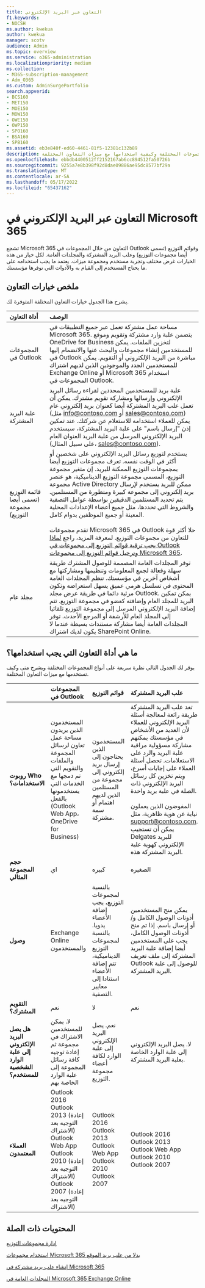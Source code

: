 ```yaml
---
title: التعاون عبر البريد الإلكتروني
f1.keywords:
- NOCSH
ms.author: kwekua
author: kwekua
manager: scotv
audience: Admin
ms.topic: overview
ms.service: o365-administration
ms.localizationpriority: medium
ms.collection:
- M365-subscription-management
- Adm_O365
ms.custom: AdminSurgePortfolio
search.appverid:
- BCS160
- MET150
- MOE150
- MOW150
- OWE150
- OWP150
- SPO160
- BSA160
- SPB160
ms.assetid: eb3e840f-ed60-4461-81f5-12381c132b89
description: تعرف على أنواع المجموعات المختلفة وكيفية استخدامها مع ميزات التعاون المختلفة Microsoft 365.
ms.openlocfilehash: ebbdb4400512ff2152167ab6cc894512fa50726b
ms.sourcegitcommit: 9255a7e8b398f92d8dae09886ae95dc8577bf29a
ms.translationtype: MT
ms.contentlocale: ar-SA
ms.lasthandoff: 05/17/2022
ms.locfileid: "65437162"
---
```

# <a name="email-collaboration-in-microsoft-365"></a>التعاون عبر البريد الإلكتروني في Microsoft 365

تشجع Microsoft 365 التعاون من خلال المجموعات في Outlook وقوائم التوزيع (تسمى أيضا مجموعات التوزيع) وعلب البريد المشتركة والمجلدات العامة. لكل خيار من هذه الخيارات غرض مختلف وتجربة مستخدم ومجموعة ميزات. يعتمد ما يجب استخدامه على ما يحتاج المستخدم إلى القيام به والأدوات التي توفرها مؤسستك.
  
## <a name="summary-of-collaboration-options"></a>ملخص خيارات التعاون

يشرح هذا الجدول خيارات التعاون المختلفة المتوفرة لك.

|**أداة التعاون**|**الوصف**|
|:-----|:-----|
|المجموعات في Outlook  <br/> |مساحة عمل مشتركة تعمل عبر جميع التطبيقات في Microsoft 365. يتضمن علبة وارد مشتركة وتقويم وموقع OneDrive for Business لتخزين الملفات. يمكن للمستخدمين إنشاء مجموعات والبحث عنها والانضمام إليها في Outlook مباشرة من البريد الإلكتروني أو التقويم. يمكن للمستخدمين الجدد والموجودين الذين لديهم اشتراك Exchange Online أو Microsoft 365 استخدام المجموعات في Outlook.  <br/> |
|علبة البريد المشتركة  <br/> |علبة بريد للمستخدمين المحددين لقراءة رسائل البريد الإلكتروني وإرسالها ومشاركة تقويم مشترك. يمكن أن تعمل علب البريد المشتركة أيضا كعنوان بريد إلكتروني عام (مثل info@contoso.com أو sales@contoso.com) يمكن للعملاء استخدامه للاستعلام عن شركتك. عند تمكين إذن "إرسال باسم" على علبة البريد المشتركة، سيستخدم البريد الإلكتروني المرسل من علبة البريد العنوان العام (على سبيل المثال، sales@contoso.com).  <br/> |
|قائمة التوزيع (تسمى أيضا مجموعة التوزيع)  <br/> |يستخدم لتوزيع رسائل البريد الإلكتروني على شخصين أو أكثر في الوقت نفسه. تعرف مجموعات التوزيع أيضا بمجموعات التوزيع الممكنة للبريد. إن متغير مجموعة التوزيع، المسمى مجموعة التوزيع الديناميكية، هو عنصر مجموعة Active Directory ممكن للبريد يستخدم لإرسال بريد إلكتروني إلى مجموعة كبيرة ومتطورة من المستلمين. يتم تحديد المستلمين الدقيقين بواسطة عوامل التصفية والشروط التي تحددها، مثل جميع أعضاء الإعدادات المحلية المعينة أو جميع الموظفين بدوام كامل.   <br/><br/> تقدم مجموعات Microsoft 365 في Outlook حلا أكثر قوة للتعاون من مجموعات التوزيع. لمعرفة المزيد، راجع [لماذا يجب ترقية قوائم التوزيع إلى مجموعات في Outlook](https://support.microsoft.com/office/7fb3d880-593b-4909-aafa-950dd50ce188) [وترحيل قوائم التوزيع إلى مجموعات Microsoft 365](../manage/upgrade-distribution-lists.md).  <br/> |
|مجلد عام  <br/> |توفر المجلدات العامة المصممة للوصول المشترك طريقة سهلة وفعالة لجمع المعلومات وتنظيمها ومشاركتها مع أشخاص آخرين في مؤسستك. تنظم المجلدات العامة المحتوى في تسلسل هرمي عميق يسهل استعراضه وتكون مرئية دائما في طريقة عرض مجلد Outlook. يمكن تمكين البريد للمجلد العام وإضافته كعضو في مجموعة التوزيع. تتم إضافة البريد الإلكتروني المرسل إلى مجموعة التوزيع تلقائيا إلى المجلد العام للأرشفة أو المرجع الأحدث. توفر المجلدات العامة أيضا مشاركة مستندات بسيطة عندما لا يكون لديك اشتراك SharePoint Online.  <br/> |
   
## <a name="which-collaboration-tool-to-use"></a>ما هي أداة التعاون التي يجب استخدامها؟

يوفر لك الجدول التالي نظرة سريعة على أنواع المجموعات المختلفة ويشرح متى وكيف تستخدمها مع ميزات التعاون المختلفة.
  

||**المجموعات في Outlook**|**قوائم التوزيع**|**علب البريد المشتركة**|**المجلدات العامة**|
|:-----|:-----|:-----|:-----|:-----|
|**روبوت Who الاستخدامات؟** <br/> |المستخدمون الذين يريدون مساحة عمل تعاون لرسائل المجموعة والملفات والتقويم التي تم دمجها مع الخدمات التي يستخدمونها بالفعل (Outlook Web App، OneDrive for Business)  <br/> |المستخدمون الذين يحتاجون إلى إرسال بريد إلكتروني إلى مجموعة من المستلمين الذين لديهم اهتمام أو سمة مشتركة.  <br/> |تعد علب البريد المشتركة طريقة رائعة لمعالجة أسئلة البريد الإلكتروني للعملاء لأن العديد من الأشخاص في مؤسستك يمكنهم مشاركة مسؤولية مراقبة علبة البريد والرد على الاستعلامات. تحصل أسئلة العملاء على إجابات أسرع، ويتم تخزين كل رسائل البريد الإلكتروني ذات الصلة في علبة بريد واحدة.  <br/><br/> المفوضون الذين يعملون نيابة عن هوية ظاهرية، مثل support@contoso.com. يمكن أن تستجيب Delgates للبريد الإلكتروني كهوية علبة البريد المشتركة هذه.  <br/> |باستخدام الأذونات المناسبة، يمكن لكل شخص في مؤسستك الوصول إلى المجلدات العامة والبحث فيها. وهي مثالية لأرشفة البريد الإلكتروني أو لمشاركة المستندات.  <br/> |
|**حجم المجموعة المثالي** <br/> |اي  <br/> |كبيره  <br/> |الصغيره  <br/> |كبيره  <br/> |
|**وصول** <br/> |Exchange Online والمستخدمون  <br/> |بالنسبة لمجموعات التوزيع، يجب إضافة الأعضاء يدويا. بالنسبة لمجموعات التوزيع الديناميكية، تتم إضافة الأعضاء استنادا إلى معايير التصفية.  <br/> |يمكن منح المستخدمين أذونات الوصول الكامل و/أو إرسال باسم. إذا تم منح أذونات الوصول الكامل، يجب على المستخدمين أيضا إضافة علبة البريد المشتركة إلى ملف تعريف Outlook للوصول إلى علبة البريد المشتركة.  <br/> |يمكن الوصول إليه من قبل أي شخص في مؤسستك  <br/> |
|**التقويم المشترك؟** <br/> |نعم  <br/> |لا  <br/> |نعم  <br/> |نعم  <br/> |
|**هل يصل البريد الإلكتروني إلى علبة الوارد الشخصية للمستخدم؟** <br/> |لا. يمكن للمستخدمين الاشتراك في مجموعة ثم إعادة توجيه كافة رسائل المجموعة إلى علبة الوارد الخاصة بهم  <br/> |نعم. يصل البريد الإلكتروني إلى علبة الوارد لكافة أعضاء مجموعة التوزيع.  <br/> |لا. يصل البريد الإلكتروني إلى علبة الوارد الخاصة بعلبة البريد المشتركة.  <br/> |لا. يصل البريد الإلكتروني إلى المجلد العام.  <br/> |
|**العملاء المعتمدون** <br/> | Outlook 2016  <br/>  Outlook 2013 (إعادة التوجيه بعد الاشتراك)  <br/>  Outlook Web App  <br/>  Outlook 2010 (إعادة التوجيه بعد الاشتراك)  <br/>  Outlook 2007 (إعادة التوجيه بعد الاشتراك)  <br/> | Outlook 2016  <br/>  Outlook 2013  <br/>  Outlook Web App  <br/>  Outlook 2010  <br/>  Outlook 2007  <br/> | Outlook 2016  <br/>  Outlook 2013  <br/>  Outlook Web App  <br/>  Outlook 2010  <br/>  Outlook 2007  <br/> | Outlook 2016  <br/>  Outlook 2013  <br/>  Outlook Web App  <br/>  Outlook 2010  <br/>  Outlook 2007  <br/> |

## <a name="related-content"></a>المحتويات ذات الصلة

[إدارة مجموعات التوزيع](/exchange/recipients-in-exchange-online/manage-distribution-groups/manage-distribution-groups)
    
[استخدام مجموعات Microsoft 365 بدلا من علب بريد الموقع](https://support.microsoft.com/office/737d6b1f-67cc-41fe-8db8-f2d09dd1673b)
    
[إنشاء علب بريد مشتركة في Microsoft 365](create-a-shared-mailbox.md)
    
[المجلدات العامة في Microsoft 365 Exchange Online](/exchange/collaboration-exo/public-folders/public-folders)
